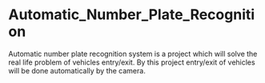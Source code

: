 # Automatic_Number_Plate_Recognition
Automatic number plate recognition system is a project which will solve the real life problem of vehicles entry/exit. By this project entry/exit of vehicles will be done automatically by the camera.
